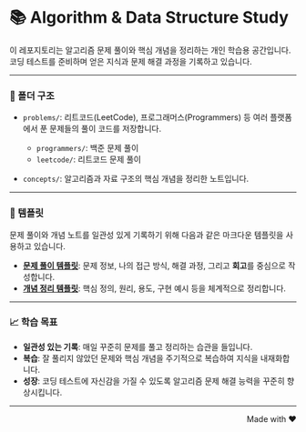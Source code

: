 # 📚 Algorithm & Data Structure Study

이 레포지토리는 알고리즘 문제 풀이와 핵심 개념을 정리하는 개인 학습용 공간입니다. 코딩 테스트를 준비하며 얻은 지식과 문제 해결 과정을 기록하고 있습니다.

---

### 📂 폴더 구조

* `problems/`: 리트코드(LeetCode), 프로그래머스(Programmers) 등 여러 플랫폼에서 푼 문제들의 풀이 코드를 저장합니다.
    * `programmers/`: 백준 문제 풀이
    * `leetcode/`: 리트코드 문제 풀이
    
* `concepts/`: 알고리즘과 자료 구조의 핵심 개념을 정리한 노트입니다.

---

### 📝 템플릿

문제 풀이와 개념 노트를 일관성 있게 기록하기 위해 다음과 같은 마크다운 템플릿을 사용하고 있습니다.

* **[문제 풀이 템플릿](https://github.com/eeleedev/code-journey/blob/main/problems/template-problem.md)**: 문제 정보, 나의 접근 방식, 해결 과정, 그리고 **회고**를 중심으로 작성합니다.
* **[개념 정리 템플릿](https://github.com/eeleedev/code-journey/blob/main/concepts/template-concept.md)**: 핵심 정의, 원리, 용도, 구현 예시 등을 체계적으로 정리합니다.

---

### 📈 학습 목표

* **일관성 있는 기록**: 매일 꾸준히 문제를 풀고 정리하는 습관을 들입니다.
* **복습**: 잘 풀리지 않았던 문제와 핵심 개념을 주기적으로 복습하여 지식을 내재화합니다.
* **성장**: 코딩 테스트에 자신감을 가질 수 있도록 알고리즘 문제 해결 능력을 꾸준히 향상시킵니다.
---

<p align="right">Made with ❤️</p>

